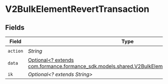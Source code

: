 # V2BulkElementRevertTransaction


## Fields

| Field                                                                                                                                                       | Type                                                                                                                                                        | Required                                                                                                                                                    | Description                                                                                                                                                 |
| ----------------------------------------------------------------------------------------------------------------------------------------------------------- | ----------------------------------------------------------------------------------------------------------------------------------------------------------- | ----------------------------------------------------------------------------------------------------------------------------------------------------------- | ----------------------------------------------------------------------------------------------------------------------------------------------------------- |
| `action`                                                                                                                                                    | *String*                                                                                                                                                    | :heavy_check_mark:                                                                                                                                          | N/A                                                                                                                                                         |
| `data`                                                                                                                                                      | [Optional<? extends com.formance.formance_sdk.models.shared.V2BulkElementRevertTransactionData>](../../models/shared/V2BulkElementRevertTransactionData.md) | :heavy_minus_sign:                                                                                                                                          | N/A                                                                                                                                                         |
| `ik`                                                                                                                                                        | *Optional<? extends String>*                                                                                                                                | :heavy_minus_sign:                                                                                                                                          | N/A                                                                                                                                                         |